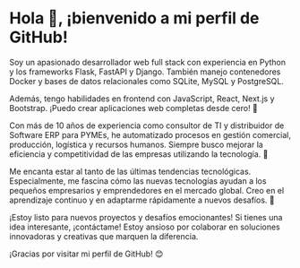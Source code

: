 <!---
rcaterino/rcaterino is a ✨ special ✨ repository because its `README.md` (this file) appears on your GitHub profile.
You can click the Preview link to take a look at your changes.
--->
# Hola 👋, ¡bienvenido a mi perfil de GitHub!

Soy un apasionado desarrollador web full stack con experiencia en Python y los frameworks Flask, FastAPI y Django. También manejo contenedores Docker y bases de datos relacionales como SQLite, MySQL y PostgreSQL.

Además, tengo habilidades en frontend con JavaScript, React, Next.js y Bootstrap. ¡Puedo crear aplicaciones web completas desde cero! 🚀

Con más de 10 años de experiencia como consultor de TI y distribuidor de Software ERP para PYMEs, he automatizado procesos en gestión comercial, producción, logística y recursos humanos. Siempre busco mejorar la eficiencia y competitividad de las empresas utilizando la tecnología. 💪

Me encanta estar al tanto de las últimas tendencias tecnológicas. Especialmente, me fascina cómo las nuevas tecnologías ayudan a los pequeños empresarios y emprendedores en el mercado global. Creo en el aprendizaje continuo y en adaptarme rápidamente a nuevos desafíos. 🌟

¡Estoy listo para nuevos proyectos y desafíos emocionantes! Si tienes una idea interesante, ¡contáctame! Estoy ansioso por colaborar en soluciones innovadoras y creativas que marquen la diferencia.

¡Gracias por visitar mi perfil de GitHub! 😊
